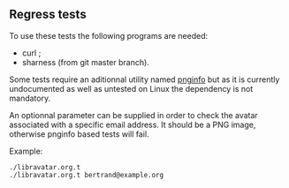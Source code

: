 ## Regress tests

To use these tests the following programs are needed:

* curl ;
* sharness (from git master branch).

Some tests require an aditionnal utility named [pnginfo](https://github.com/Aversiste/pnginfo) but as it is currently undocumented as well as untested on Linux the dependency is not mandatory.

An optionnal parameter can be supplied in order to check the avatar associated with a specific email address. It should be a PNG image, otherwise pnginfo based tests will fail.

Example:

    ./libravatar.org.t
    ./libravatar.org.t bertrand@example.org
